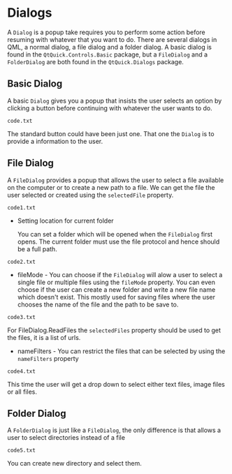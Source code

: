 # Dialogs

A `Dialog` is a popup take requires you to perform some action before resuming with whatever that you want to do. There are several dialogs in QML, a normal dialog, a file dialog and a folder dialog. A basic dialog is found in the `QtQuick.Controls.Basic` package, but a `FileDialog` and a `FolderDialog` are both found in the `QtQuick.Dialogs` package.

## Basic Dialog

A basic `Dialog` gives you a popup that insists the user selects an option by clicking a button before continuing with whatever the user wants to do.

`code.txt`

The standard button could have been just one. That one the `Dialog` is to provide a information to the user.

## File Dialog

A `FileDialog` provides a popup that allows the user to select a file available on the computer or to create a new path to a file. We can get the file the user selected or created using the `selectedFile` property.

`code1.txt`

- Setting location for current folder
  
  You can set a folder which will be opened when the `FileDialog` first opens. The current folder must use the file protocol and hence should be a full path.

`code2.txt`

- fileMode - You can choose if the `FileDialog` will alow a user to select a single file or multiple files using the `fileMode` property. You can even choose if the user can create a new folder and write a new file name which doesn't exist. This mostly used for saving files where the user chooses the name of the file and the path to be save to.

`code3.txt`

For FileDialog.ReadFiles the `selectedFiles` property should be used to get the files, it is a list of urls.

- nameFilters - You can restrict the files that can be selected by using the `nameFilters` property

`code4.txt`

This time the user will get a drop down to select either text files, image files or all files.

## Folder Dialog

A `FolderDialog` is just like a `FileDialog`, the only difference is that allows a user to select directories instead of a file

`code5.txt`

You can create new directory and select them.
